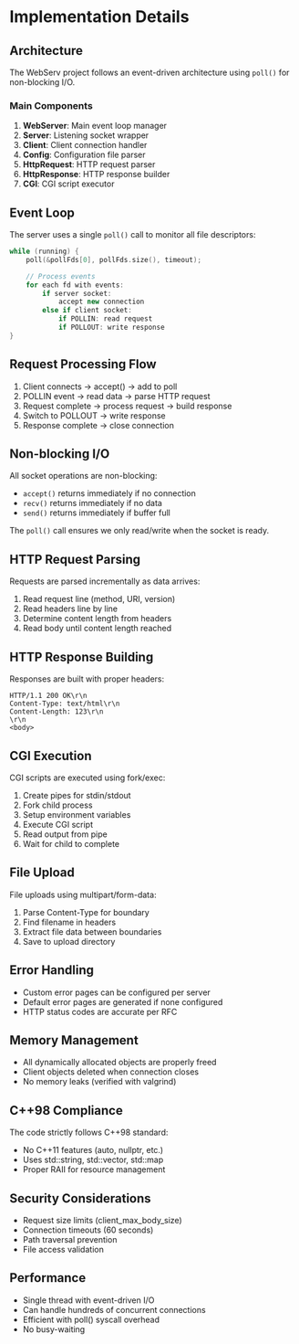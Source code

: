 # Implementation Details

## Architecture

The WebServ project follows an event-driven architecture using `poll()` for non-blocking I/O.

### Main Components

1. **WebServer**: Main event loop manager
2. **Server**: Listening socket wrapper
3. **Client**: Client connection handler
4. **Config**: Configuration file parser
5. **HttpRequest**: HTTP request parser
6. **HttpResponse**: HTTP response builder
7. **CGI**: CGI script executor

## Event Loop

The server uses a single `poll()` call to monitor all file descriptors:

```cpp
while (running) {
    poll(&pollFds[0], pollFds.size(), timeout);

    // Process events
    for each fd with events:
        if server socket:
            accept new connection
        else if client socket:
            if POLLIN: read request
            if POLLOUT: write response
}
```

## Request Processing Flow

1. Client connects → accept() → add to poll
2. POLLIN event → read data → parse HTTP request
3. Request complete → process request → build response
4. Switch to POLLOUT → write response
5. Response complete → close connection

## Non-blocking I/O

All socket operations are non-blocking:
- `accept()` returns immediately if no connection
- `recv()` returns immediately if no data
- `send()` returns immediately if buffer full

The `poll()` call ensures we only read/write when the socket is ready.

## HTTP Request Parsing

Requests are parsed incrementally as data arrives:

1. Read request line (method, URI, version)
2. Read headers line by line
3. Determine content length from headers
4. Read body until content length reached

## HTTP Response Building

Responses are built with proper headers:

```
HTTP/1.1 200 OK\r\n
Content-Type: text/html\r\n
Content-Length: 123\r\n
\r\n
<body>
```

## CGI Execution

CGI scripts are executed using fork/exec:

1. Create pipes for stdin/stdout
2. Fork child process
3. Setup environment variables
4. Execute CGI script
5. Read output from pipe
6. Wait for child to complete

## File Upload

File uploads using multipart/form-data:

1. Parse Content-Type for boundary
2. Find filename in headers
3. Extract file data between boundaries
4. Save to upload directory

## Error Handling

- Custom error pages can be configured per server
- Default error pages are generated if none configured
- HTTP status codes are accurate per RFC

## Memory Management

- All dynamically allocated objects are properly freed
- Client objects deleted when connection closes
- No memory leaks (verified with valgrind)

## C++98 Compliance

The code strictly follows C++98 standard:
- No C++11 features (auto, nullptr, etc.)
- Uses std::string, std::vector, std::map
- Proper RAII for resource management

## Security Considerations

- Request size limits (client_max_body_size)
- Connection timeouts (60 seconds)
- Path traversal prevention
- File access validation

## Performance

- Single thread with event-driven I/O
- Can handle hundreds of concurrent connections
- Efficient with poll() syscall overhead
- No busy-waiting
